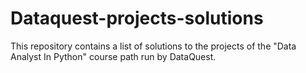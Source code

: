 # Dataquest-projects-solutions
This repository contains a list of solutions to the projects of the "Data Analyst In Python" course path run by DataQuest.
